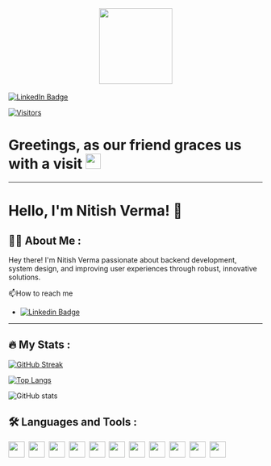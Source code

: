 <div id="header" align="center">
  <img src="https://media.giphy.com/media/jzHFPlw89eTqU/giphy.gif" width="145px" height="150px"/>
</div>
<br>

<div id="badges">
  <a href="https://www.linkedin.com/in/nitver20/">
    <img src="https://img.shields.io/badge/LinkedIn-blue?style=for-the-badge&logo=linkedin&logoColor=white" alt="LinkedIn Badge"/>
  </a>
</div>

<!-- <img src="https://komarev.com/ghpvc/?username=Nitish236&style=flat-square&color=blue" alt="views"/> -->

[![Visitors](https://api.visitorbadge.io/api/visitors?path=https%3A%2F%2Fgithub.com%2FNitish236&label=Tourists&labelColor=%23a7b5b9&countColor=%232a2f33&style=plastic&labelStyle=upper)](https://visitorbadge.io/status?path=https%3A%2F%2Fgithub.com%2FNitish236)

<h1>
  Greetings, as our friend graces us with a visit
  <img src="https://media.giphy.com/media/hvRJCLFzcasrR4ia7z/giphy.gif" width="30px"/>
</h1>

---

# Hello, I'm Nitish Verma! 👋

## :man_technologist: About Me :

Hey there! I'm Nitish Verma passionate about backend development, system design, and improving user experiences through robust, innovative solutions.

:mailbox:How to reach me

- [![Linkedin Badge](https://img.shields.io/badge/LinkedIn-blue?style=for-the-badge&logo=linkedin&logoColor=white)](https://www.linkedin.com/in/nitver20/)

<!-- --- -->
<!-- # :zap: Recent Activity -->

<!--START_SECTION:activity-->
<!--END_SECTION:activity-->

<!-- --- -->

<!-- # Todoist Stats -->

<!-- TODO-IST:START -->
<!-- TODO-IST:END -->

---

## :fire: My Stats :

[![GitHub Streak](https://streak-stats.demolab.com?user=Nitish236&theme=gruvbox)](https://git.io/streak-stats)

[![Top Langs](https://github-readme-stats.vercel.app/api/top-langs/?username=Nitish236&layout=compact&theme=vision-friendly-dark&langs_count=8)](https://github.com/Nitish236/github-readme-stats)

![GitHub stats](https://github-readme-stats.vercel.app/api?username=Nitish236&show_icons=true&theme=radical)

## :hammer_and_wrench: Languages and Tools :

<div>
<img height="32" width="32" src="https://cdn.simpleicons.org/javascript/#F7DF1E" />&nbsp;
<img height="32" width="32" src="https://cdn.simpleicons.org/typescript/#3178C6" />&nbsp;
<img height="32" width="32" src="https://cdn.simpleicons.org/nodedotjs/#339933" />&nbsp;
<img height="32" width="32" src="https://cdn.simpleicons.org/express/#000000/#FFFFFF" />&nbsp;
<img height="32" width="32" src="https://cdn.simpleicons.org/mongodb/#47A248" />&nbsp;
<img height="32" width="32" src="https://cdn.simpleicons.org/postgresql/#4169E1" />&nbsp;
<img height="32" width="32" src="https://cdn.simpleicons.org/socketdotio/#FFFFFF/#010101/" />&nbsp;
<img height="32" width="32" src="https://cdn.simpleicons.org/nextdotjs/#000000/#FFF" />&nbsp;
<img height="32" width="32" src="https://cdn.simpleicons.org/html5/#E34F26" />&nbsp;
<img height="32" width="32" src="https://cdn.simpleicons.org/css3/#1572B6" />&nbsp;
<img height="32" width="32" src="https://cdn.simpleicons.org/docker/#2496ED" />&nbsp;
</div>
